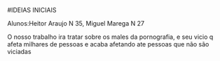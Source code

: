 #IDEIAS INICIAIS

Alunos:Heitor Araujo N 35, Miguel Marega N 27

O nosso trabalho ira tratar sobre os males da pornografia, e seu vicio q afeta milhares de pessoas e acaba afetando ate pessoas que não são viciadas
